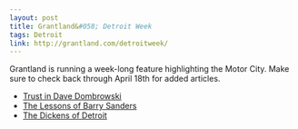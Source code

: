 ```yaml
---
layout: post
title: Grantland&#058; Detroit Week
tags: Detroit
link: http://grantland.com/detroitweek/
---
```


Grantland is running a week-long feature highlighting the Motor City.  Make sure to check back through April 18th for added articles.

* [Trust in Dave Dombrowski](http://grantland.com/features/dave-dombrowski-detroit-tigers/)
* [The Lessons of Barry Sanders](http://grantland.com/the-triangle/the-lessons-of-barry-sanders-2/)
* [The Dickens of Detroit](http://grantland.com/features/elmore-leonard-detroit-crime-novelist-dickens/)
